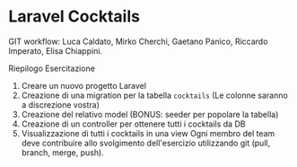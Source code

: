 # Laravel Cocktails 

GIT workflow: Luca Caldato, Mirko Cherchi, Gaetano Panìco, Riccardo Imperato, Elisa Chiappini.

Riepilogo Esercitazione
1. Creare un nuovo progetto Laravel
2. Creazione di una migration per la tabella `cocktails` (Le colonne saranno a discrezione vostra)
3. Creazione del relativo model (BONUS: seeder per popolare la tabella)
4. Creazione di un controller per ottenere tutti i cocktails da DB
5. Visualizzazione di tutti i cocktails in una view
Ogni membro del team deve contribuire allo svolgimento dell'esercizio utilizzando git
(pull, branch, merge, push).